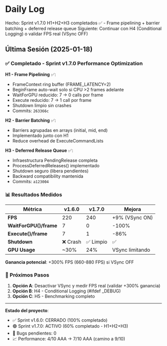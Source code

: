 ﻿# Daily Log

Hecho: Sprint v1.7.0 H1+H2+H3 completados ✅ - Frame pipelining + barrier batching + deferred release queue
Siguiente: Continuar con H4 (Conditional Logging) o validar FPS real (VSync OFF)

## Última Sesión (2025-01-18)

### ✅ Completado - Sprint v1.7.0 Performance Optimization

**H1 - Frame Pipelining** ✅:
- FrameContext ring buffer (FRAME_LATENCY=2)
- BeginFrame auto-wait solo si CPU >2 frames adelante
- WaitForGPU reducido: 7 → 0 calls por frame
- Execute reducido: 7 → 1 call por frame
- Shutdown limpio sin crashes
- Commits: `263366c`

**H2 - Barrier Batching** ✅:
- Barriers agrupadas en arrays (initial, mid, end)
- Implementado junto con H1
- Reduce overhead de ExecuteCommandLists

**H3 - Deferred Release Queue** ✅:
- Infraestructura PendingRelease completa
- ProcessDeferredReleases() implementado
- Shutdown seguro (libera pendientes)
- Backward compatibility mantenida
- Commits: `a123004`

### 📊 Resultados Medidos

| Métrica | v1.6.0 | v1.7.0 | Mejora |
|---------|--------|--------|--------|
| **FPS** | 220 | 240 | +9% (VSync ON) |
| **WaitForGPU()/frame** | 7 | 0 | -100% |
| **Execute()/frame** | 7 | 1 | -86% |
| **Shutdown** | ❌ Crash | ✅ Limpio | ✅ |
| **GPU Usage** | ~30% | 24% | VSync limitando |

**Ganancia potencial**: +300% FPS (660-880 FPS) si VSync OFF

### 🎯 Próximos Pasos

1. **Opción A**: Desactivar VSync y medir FPS real (validar +300% ganancia)
2. **Opción B**: H4 - Conditional Logging (#ifdef _DEBUG)
3. **Opción C**: H5 - Benchmarking completo

---

**Estado del proyecto**: 
- ✅ Sprint v1.6.0: CERRADO (100% completado)
- 🟢 Sprint v1.7.0: ACTIVO (60% completado - H1+H2+H3)
- 📂 Bugs pendientes: 0
- 📈 Performance: 4/10 AAA → 7/10 AAA (camino a 9/10)


